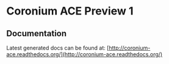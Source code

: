 # Coronium ACE Preview 1

## Documentation

Latest generated docs can be found at: [http://coronium-ace.readthedocs.org/](http://coronium-ace.readthedocs.org/)
